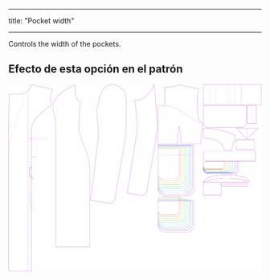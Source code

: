 - - -
title: "Pocket width"
- - -

Controls the width of the pockets.

## Efecto de esta opción en el patrón

![This image shows the effect of this option by superimposing several variants that have a different value for this option](carlita_pocketwidth_sample.svg "Effect of this option on the pattern")
